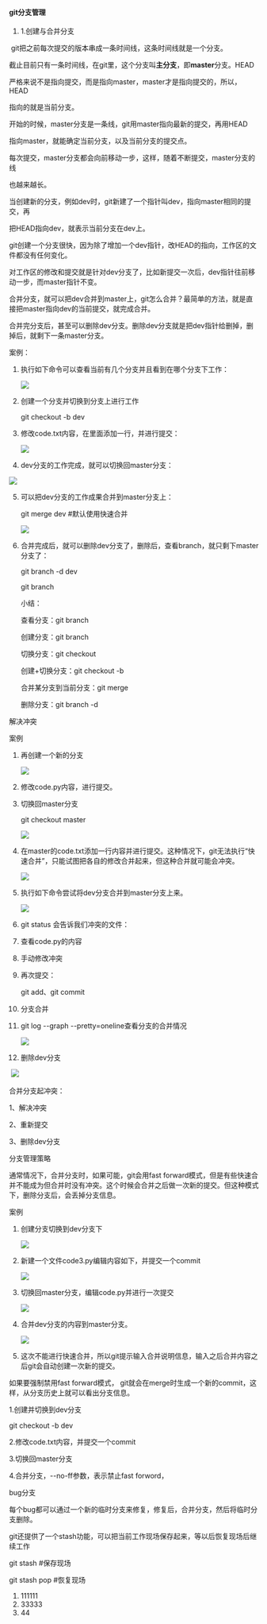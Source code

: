 #### git分支管理

1. 1.创建与合并分支

​        git把之前每次提交的版本串成一条时间线，这条时间线就是一个分支。

截止目前只有一条时间线，在git里，这个分支叫**主分支**，即**master**分支。HEAD

严格来说不是指向提交，而是指向master，master才是指向提交的，所以，HEAD

指向的就是当前分支。

​       开始的时候，master分支是一条线，git用master指向最新的提交，再用HEAD

指向master，就能确定当前分支，以及当前分支的提交点。

​        每次提交，master分支都会向前移动一步，这样，随着不断提交，master分支的线

也越来越长。

​        当创建新的分支，例如dev时，git新建了一个指针叫dev，指向master相同的提交，再

把HEAD指向dev，就表示当前分支在dev上。

​        git创建一个分支很快，因为除了增加一个dev指针，改HEAD的指向，工作区的文件都没有任何变化。

​        对工作区的修改和提交就是针对dev分支了，比如新提交一次后，dev指针往前移动一步，而master指针不变。

​        合并分支，就可以把dev合并到master上，git怎么合并？最简单的方法，就是直接把master指向dev的当前提交，就完成合并。

​        合并完分支后，甚至可以删除dev分支。删除dev分支就是把dev指针给删掉，删掉后，就剩下一条master分支。

案例：

1. 执行如下命令可以查看当前有几个分支并且看到在哪个分支下工作：

   ![](git_branch.png)

2. 创建一个分支并切换到分支上进行工作

   git checkout -b dev 

   

3. 修改code.txt内容，在里面添加一行，并进行提交：

   ![](git_dev.png)

4.  dev分支的工作完成，就可以切换回master分支：

   ![](git_checkout.png)

5. 可以把dev分支的工作成果合并到master分支上：

   git merge dev  #默认使用快速合并

   ![](git_merge.png)

6. 合并完成后，就可以删除dev分支了，删除后，查看branch，就只剩下master分支了：

   git branch -d dev

   git branch

   

   小结：

   查看分支：git branch

   创建分支：git branch <name>

   切换分支：git checkout <name>

   创建+切换分支：git checkout -b <name>

   合并某分支到当前分支：git merge <name>

   删除分支：git branch -d <name>



解决冲突

案例

1. 再创建一个新的分支

   ![](new_branch.png)

2. 修改code.py内容，进行提交。

   

3. 切换回master分支

   git checkout master

   ![](git_checkou_master.png)

4. 在master的code.txt添加一行内容并进行提交。这种情况下，git无法执行“快速合并”，只能试图把各自的修改合并起来，但这种合并就可能会冲突。

   ![](git_4.png)

5. 执行如下命令尝试将dev分支合并到master分支上来。

    ![](git_5.png)

6. git status 会告诉我们冲突的文件：

   

7. 查看code.py的内容

8. 手动修改冲突

9. 再次提交：

   git add、git commit

10. 分支合并

11. git log --graph --pretty=oneline查看分支的合并情况

    ![](git_2_6.png)

12. 删除dev分支

​      ![](git_2_7.png)

合并分支起冲突：

1、解决冲突

2、重新提交

3、删除dev分支



分支管理策略

通常情况下，合并分支时，如果可能，git会用fast forward模式，但是有些快速合并不能成为但合并时没有冲突。这个时候会合并之后做一次新的提交。但这种模式下，删除分支后，会丢掉分支信息。

案例

1. 创建分支切换到dev分支下

   ![](git_3_1.png)

2. 新建一个文件code3.py编辑内容如下，并提交一个commit

   ![](git_3_2.png)

3. 切换回master分支，编辑code.py并进行一次提交

   ![](git_3_3.png)

4. 合并dev分支的内容到master分支。

   ![](git_3_4.png)

5. 这次不能进行快速合并，所以git提示输入合并说明信息，输入之后合并内容之后git会自动创建一次新的提交。




如果要强制禁用fast forward模式， git就会在merge时生成一个新的commit，这样，从分支历史上就可以看出分支信息。

1.创建并切换到dev分支

git checkout -b dev



2.修改code.txt内容，并提交一个commit



3.切换回master分支



4.合并分支，--no-ff参数，表示禁止fast forword，





bug分支

每个bug都可以通过一个新的临时分支来修复，修复后，合并分支，然后将临时分支删除。



git还提供了一个stash功能，可以把当前工作现场保存起来，等以后恢复现场后继续工作



git stash #保存现场

git stash pop   #恢复现场



















1. 111111
2. 33333
3. 44

